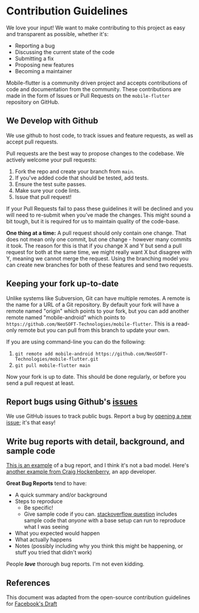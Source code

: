 # Contribution Guidelines

We love your input! We want to make contributing to this project as easy and transparent as possible, whether it's:

- Reporting a bug
- Discussing the current state of the code
- Submitting a fix
- Proposing new features
- Becoming a maintainer

Mobile-flutter is a community driven project and accepts contributions of code and documentation from the community. 
These contributions are made in the form of Issues or Pull Requests on the `mobile-flutter` repository on GitHub.

## We Develop with Github
We use github to host code, to track issues and feature requests, as well as accept pull requests.

Pull requests are the best way to propose changes to the codebase. We actively welcome your pull requests:

1. Fork the repo and create your branch from `main`.
2. If you've added code that should be tested, add tests.
4. Ensure the test suite passes.
5. Make sure your code lints.
6. Issue that pull request!

If your Pull Requests fail to pass these guidelines it will be declined and you will need to re-submit
when you’ve made the changes. This might sound a bit tough, but it is required
for us to maintain quality of the code-base.

**One thing at a time:** A pull request should only contain one change. That does not mean only one commit, but one change - however many commits it took. The reason for this is that if you change X and Y but send a pull request for both at the same time, we might really want X but disagree with Y, meaning we cannot merge the request. Using the branching model you can create new branches for both of these features and send two requests.

## Keeping your fork up-to-date

Unlike systems like Subversion, Git can have multiple remotes. A remote is the name for a URL of a Git repository. By default your fork will have a remote named "origin" which points to your fork, but you can add another remote named "mobile-android" which points to `https://github.com/NeoSOFT-Technologies/mobile-flutter`. This is a read-only remote but you can pull from this branch to update your own.

If you are using command-line you can do the following:

1. `git remote add mobile-android https://github.com/NeoSOFT-Technologies/mobile-flutter.git`
2. `git pull mobile-flutter main`

Now your fork is up to date. This should be done regularly, or before you send a pull request at least.



## Report bugs using Github's [issues](https://github.com/NeoSOFT-Technologies/mobile-flutter/issues)

We use GitHub issues to track public bugs. Report a bug by [opening a new issue](https://github.com/NeoSOFT-Technologies/mobile-flutter/issues); it's that easy!



## Write bug reports with detail, background, and sample code

[This is an example](http://stackoverflow.com/q/12488905/180626) of a bug report, and I think it's not a bad model. Here's [another example from Craig Hockenberry](http://www.openradar.me/11905408), an app developer.

**Great Bug Reports** tend to have:

- A quick summary and/or background
- Steps to reproduce
    - Be specific!
    - Give sample code if you can. [stackoverflow question](http://stackoverflow.com/q/12488905/180626) includes sample code that *anyone* with a base setup can run to reproduce what I was seeing
- What you expected would happen
- What actually happens
- Notes (possibly including why you think this might be happening, or stuff you tried that didn't work)

People ***love*** thorough bug reports. I'm not even kidding.



## References

This document was adapted from the open-source contribution guidelines for [Facebook's Draft](https://github.com/facebook/draft-js/blob/a9316a723f9e918afde44dea68b5f9f39b7d9b00/CONTRIBUTING.md)